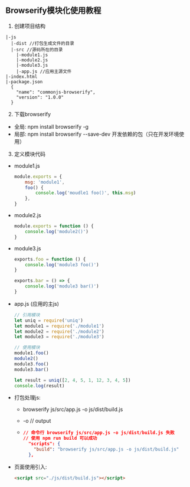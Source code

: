 ## Browserify模块化使用教程

1. 创建项目结构
  ```shell
  |-js
    |-dist //打包生成文件的目录
    |-src //源码所在的目录
      |-module1.js
      |-module2.js
      |-module3.js
      |-app.js //应用主源文件
  |-index.html
  |-package.json
    {
      "name": "commonjs-browserify",
      "version": "1.0.0"
    }
  ```
2. 下载browserify
  * 全局: npm install browserify -g
  * 局部: npm install browserify --save-dev 开发依赖的包（只在开发环境使用）
3. 定义模块代码
  * module1.js
    ```javascript
    module.exports = {
        msg: 'module1',
        foo() {
            console.log('moudle1 foo()', this.msg)
        },
    }
    ```
  * module2.js
    ```javascript
    module.exports = function () {
        console.log('module2()')
    }
    ```
  * module3.js
    ```javascript
    exports.foo = function () {
        console.log('module3 foo()')
    }
    
    exports.bar = () => {
        console.log('module3 bar()')
    }
    ```
  * app.js (应用的主js)
    ```javascript
    // 引用模块
    let uniq = require('uniq')
    let module1 = require('./module1')
    let module2 = require('./module2')
    let module3 = require('./module3')
    
    // 使用模块
    module1.foo()
    module2()
    module3.foo()
    module3.bar()
    
    let result = uniq([2, 4, 5, 1, 12, 3, 4, 5])
    console.log(result)
    ```
* 打包处理js:
  * browserify js/src/app.js -o js/dist/build.js

  * -o // output

  * ```json
    // 命令行 browserify js/src/app.js -o js/dist/build.js 失败
    // 使用 npm run build 可以成功
      "scripts": {
        "build": "browserify js/src/app.js -o js/dist/build.js"
      },
    ```
* 页面使用引入:
  ```html
  <script src="./js/dist/build.js"></script>
  ```